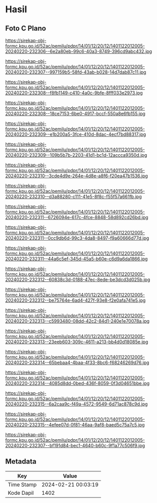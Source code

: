 # Hasil

## Foto C Plano

https://sirekap-obj-formc.kpu.go.id/52ac/pemilu/pdpr/14/01/12/20/12/1401122012005-20240220-232306--6e2a80eb-99c6-40a3-8749-396cd9abc432.jpg

https://sirekap-obj-formc.kpu.go.id/52ac/pemilu/pdpr/14/01/12/20/12/1401122012005-20240220-232307--997159b5-58fd-43ab-b028-14d7dab87c11.jpg

https://sirekap-obj-formc.kpu.go.id/52ac/pemilu/pdpr/14/01/12/20/12/1401122012005-20240220-232308--f8fb1149-c410-4a0c-9bfe-8fff033e2973.jpg

https://sirekap-obj-formc.kpu.go.id/52ac/pemilu/pdpr/14/01/12/20/12/1401122012005-20240220-232308--18ce7153-6be0-4917-bccf-550a8e6fb155.jpg

https://sirekap-obj-formc.kpu.go.id/52ac/pemilu/pdpr/14/01/12/20/12/1401122012005-20240220-232309--e1b200a5-3fce-410d-8dac-4ecf7bd88317.jpg

https://sirekap-obj-formc.kpu.go.id/52ac/pemilu/pdpr/14/01/12/20/12/1401122012005-20240220-232309--109b5b7b-2203-41d1-bc1d-12accca9350d.jpg

https://sirekap-obj-formc.kpu.go.id/52ac/pemilu/pdpr/14/01/12/20/12/1401122012005-20240220-232310--3cde4d9e-264e-4d8e-a8f6-f20ea47b1536.jpg

https://sirekap-obj-formc.kpu.go.id/52ac/pemilu/pdpr/14/01/12/20/12/1401122012005-20240220-232310--d3a88280-c111-41e5-8f8c-f55f57a661fb.jpg

https://sirekap-obj-formc.kpu.go.id/52ac/pemilu/pdpr/14/01/12/20/12/1401122012005-20240220-232311--6726094e-617c-4fce-8848-58d892cd26bd.jpg

https://sirekap-obj-formc.kpu.go.id/52ac/pemilu/pdpr/14/01/12/20/12/1401122012005-20240220-232311--0cc9db6d-99c3-4da8-8497-f9a60666d77d.jpg

https://sirekap-obj-formc.kpu.go.id/52ac/pemilu/pdpr/14/01/12/20/12/1401122012005-20240220-232311--44a6c5ef-345d-45a5-b60e-c6d9a6da1866.jpg

https://sirekap-obj-formc.kpu.go.id/52ac/pemilu/pdpr/14/01/12/20/12/1401122012005-20240220-232312--60838c3d-0188-47ec-8ede-be3dcd3d025b.jpg

https://sirekap-obj-formc.kpu.go.id/52ac/pemilu/pdpr/14/01/12/20/12/1401122012005-20240220-232312--be75764e-6ad4-427f-93e8-f2e0afa741e5.jpg

https://sirekap-obj-formc.kpu.go.id/52ac/pemilu/pdpr/14/01/12/20/12/1401122012005-20240220-232313--c5993480-08dd-42c2-84d1-240e1e70078a.jpg

https://sirekap-obj-formc.kpu.go.id/52ac/pemilu/pdpr/14/01/12/20/12/1401122012005-20240220-232313--23eeb603-309c-4611-a213-bb4d0d18085e.jpg

https://sirekap-obj-formc.kpu.go.id/52ac/pemilu/pdpr/14/01/12/20/12/1401122012005-20240220-232314--65bebaa4-4baa-4f33-8bc6-f68246269d76.jpg

https://sirekap-obj-formc.kpu.go.id/52ac/pemilu/pdpr/14/01/12/20/12/1401122012005-20240220-232314--4085d8dd-0bed-436f-8059-0f3d04651bbe.jpg

https://sirekap-obj-formc.kpu.go.id/52ac/pemilu/pdpr/14/01/12/20/12/1401122012005-20240220-232315--6a2caa9c-f49a-4572-9549-6d71ac878c9d.jpg

https://sirekap-obj-formc.kpu.go.id/52ac/pemilu/pdpr/14/01/12/20/12/1401122012005-20240220-232315--4efee07d-0f81-46aa-9af8-baed5c75a7c5.jpg

https://sirekap-obj-formc.kpu.go.id/52ac/pemilu/pdpr/14/01/12/20/12/1401122012005-20240220-232307--bf191d84-bec1-4640-b60c-9f1a77c506f9.jpg


## Metadata

| Key        | Value               |
| ---------- | ------------------- |
| Time Stamp | 2024-02-21 00:03:19 |
| Kode Dapil | 1402                |




